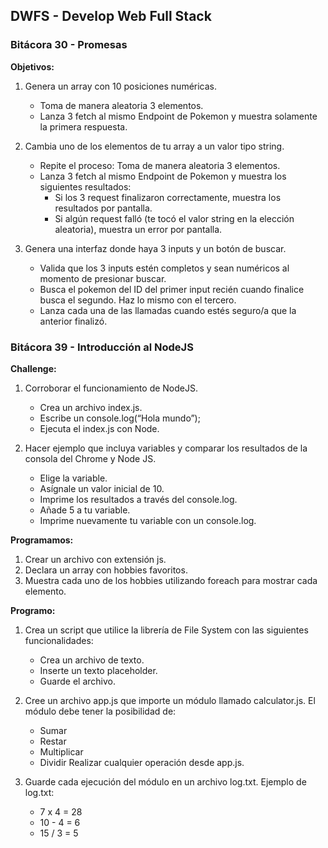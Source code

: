 ## DWFS - Develop Web Full Stack


### Bitácora 30 - Promesas

**Objetivos:**

1. Genera un array con 10 posiciones numéricas.
    + Toma de manera aleatoria 3 elementos.
    + Lanza 3 fetch al mismo Endpoint de Pokemon y muestra solamente la primera respuesta.

2. Cambia uno de los elementos de tu array a un valor tipo string.
    + Repite el proceso: Toma de manera aleatoria 3 elementos.
    + Lanza 3 fetch al mismo Endpoint de Pokemon y muestra los siguientes resultados:
        + Si los 3 request finalizaron correctamente, muestra los resultados por pantalla.
        + Si algún request falló (te tocó el valor string en la elección aleatoria), muestra un error por pantalla.

3. Genera una interfaz donde haya 3 inputs y un botón de buscar.
    + Valida que los 3 inputs estén completos y sean numéricos al momento de presionar buscar.
    + Busca el pokemon del ID del primer input recién cuando finalice busca el segundo. Haz lo mismo con el tercero.
    + Lanza cada una de las llamadas cuando estés seguro/a que la anterior finalizó. 


### Bitácora 39 - Introducción al NodeJS

**Challenge:**

1. Corroborar el funcionamiento de NodeJS.
    + Crea un archivo index.js.
    + Escribe un console.log(“Hola mundo”);
    + Ejecuta el index.js con Node.

2. Hacer ejemplo que incluya variables y comparar los resultados de la consola del Chrome y Node JS.
    + Elige la variable.
    + Asígnale un valor inicial de 10.
    + Imprime los resultados a través del console.log.
    + Añade 5 a tu variable.
    + Imprime nuevamente tu variable con un console.log.

**Programamos:**
 
1. Crear un archivo con extensión js.
2. Declara un array con hobbies favoritos.
3. Muestra cada uno de los hobbies utilizando foreach para mostrar cada elemento.

**Programo:**

1. Crea un script que utilice la librería de File System con las siguientes funcionalidades:
    + Crea un archivo de texto.
    + Inserte un texto placeholder.
    + Guarde el archivo.

2. Cree un archivo app.js que importe un módulo llamado calculator.js.
El módulo debe tener la posibilidad de:
    + Sumar
    + Restar
    + Multiplicar
    + Dividir
Realizar cualquier operación desde app.js.

3. Guarde cada ejecución del módulo en un archivo log.txt.
Ejemplo de log.txt: 
    + 7 x 4 = 28
    + 10 - 4 = 6
    + 15 / 3 = 5